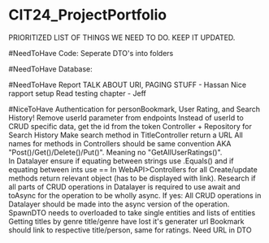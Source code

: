 # CIT24_ProjectPortfolio
PRIORITIZED LIST OF THINGS WE NEED TO DO. 
KEEP IT UPDATED.

#NeedToHave Code:
Seperate DTO's into folders

#NeedToHave Database:

#NeedToHave Report
TALK ABOUT URI, PAGING STUFF - Hassan
Nice rapport setup
Read testing chapter - Jeff 


#NiceToHave
Authentication for personBookmark, User Rating, and Search History!
Remove userId parameter from endpoints
Instead of userId to CRUD specific data, get the id from the token
Controller + Repository for Search History
Make search method in TitleController return a URL
All names for methods in Controllers should be same convention AKA "Post()/Get()/Delete()/Put()". Meaning no "GetAllUserRatings()".  
In Datalayer ensure if equating between strings use .Equals() and if equating between ints use ==
In WebAPI>Controllers for all Create/update methods return relevant object (has to be displayed with link).
Research if all parts of CRUD operations in Datalayer is required to use await and toAsync for the operation to be wholly async. 
If yes: All CRUD operations in Datalayer should be made into the async version of the operation.
SpawnDTO needs to overloaded to take single entities and lists of entities
Getting titles by genre title/genre have lost it's generater url
Bookmark should link to respective title/person, same for ratings. Need URL in DTO

